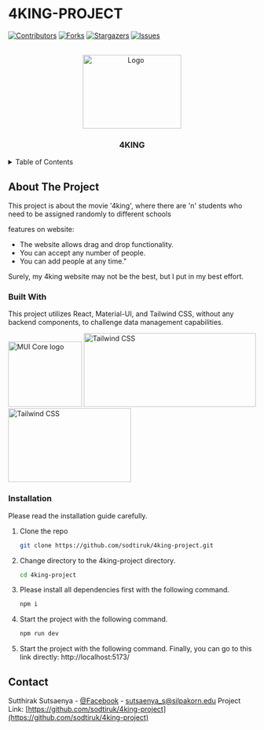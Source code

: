 # 4KING-PROJECT

[![Contributors][contributors-shield]][contributors-url]
[![Forks][forks-shield]][forks-url]
[![Stargazers][stars-shield]][stars-url]
[![Issues][issues-shield]][issues-url]



<!-- PROJECT LOGO -->
<br />
<div align="center">
  <a>
    <img src="https://www.cheezelooker.com/file_managers/uploads/file_managers/source/2021%20DAILY%20CULTURE/NOVEMBER/WEEK%204/4%20kings%20interview/4%20KINGS%20FASHION%20SET/TP%20WEB%204%20Kings-04.jpg" alt="Logo" width="200" height="150">
  </a>

  <h3 align="center">4KING</h3>

  
</div>



<!-- TABLE OF CONTENTS -->
<details>
  <summary>Table of Contents</summary>
  <ol>
    <li>
      <a href="#about-the-project">About The Project</a>
      <ul>
        <li><a href="#built-with">Built With</a></li>
      </ul>
    </li>
    <li>
      <ul>
        <li><a href="#installation">Installation</a></li>
      </ul>
    </li>
    <li><a href="#usage">Usage</a></li>
    <li><a href="#contact">Contact</a></li>
  </ol>
</details>

<!-- ABOUT THE PROJECT -->
## About The Project

This project is about the movie '4king', where there are 'n' students who need to be assigned randomly to different schools

features on website:
* The website allows drag and drop functionality.
* You can accept any number of people.
* You can add people at any time."

Surely, my 4king website may not be the best, but I put in my best effort.

### Built With

This project utilizes React, Material-UI, and Tailwind CSS, without any backend components, to challenge data management capabilities.

<a href="https://mui.com/core/" rel="noopener" target="_blank"><img width="150" height="133" src="https://mui.com/static/logo.svg" alt="MUI Core logo"></a>
<img alt="Tailwind CSS" src="https://raw.githubusercontent.com/tailwindlabs/tailwindcss/HEAD/.github/logo-light.svg" width="350" height="150" style="max-width: 100%;">
<img alt="Tailwind CSS" src="https://upload.wikimedia.org/wikipedia/commons/thumb/a/a7/React-icon.svg/1200px-React-icon.svg.png" width="250" height="150" style="max-width: 100%;">


### Installation

Please read the installation guide carefully.

1. Clone the repo
   ```sh
   git clone https://github.com/sodtiruk/4king-project.git
   ```
2. Change directory to the 4king-project directory.
   ```sh
   cd 4king-project
   ```
3. Please install all dependencies first with the following command.
   ```sh
   npm i
   ```
4. Start the project with the following command.
   ```sh
   npm run dev
   ```
5. Start the project with the following command.
Finally, you can go to this link directly: http://localhost:5173/




<!-- CONTACT -->
## Contact
Sutthirak Sutsaenya - [@Facebook](https://www.facebook.com/SutthirakORLucky/) - sutsaenya_s@silpakorn.edu
Project Link: [https://github.com/sodtiruk/4king-project](https://github.com/sodtiruk/4king-project)


<!-- MARKDOWN LINKS & IMAGES -->
<!-- https://www.markdownguide.org/basic-syntax/#reference-style-links -->
[contributors-shield]: https://img.shields.io/github/commit-activity/w/sodtiruk/4king-project?style=for-the-badge
[contributors-url]: https://github.com/sodtiruk/4king-project/graphs/contributors
[forks-shield]: https://img.shields.io/github/forks/sodtiruk/4king-project.svg?style=for-the-badge
[forks-url]: https://github.com/sodtiruk/4king-project/network/members
[stars-shield]: https://img.shields.io/github/stars/sodtiruk/4king-project.svg?style=for-the-badge
[stars-url]: https://github.com/sodtiruk/4king-project/stargazers
[issues-shield]: https://img.shields.io/github/issues/sodtiruk/4king-project.svg?style=for-the-badge
[issues-url]: https://github.com/othneildrew/Best-README-Template/issues
[license-shield]: https://img.shields.io/github/license/othneildrew/Best-README-Template.svg?style=for-the-badge
[license-url]: https://github.com/othneildrew/Best-README-Template/blob/master/LICENSE.txt
[linkedin-shield]: https://img.shields.io/badge/-LinkedIn-black.svg?style=for-the-badge&logo=linkedin&colorB=555
[linkedin-url]: https://linkedin.com/in/othneildrew
[product-screenshot]: images/screenshot.png
[React.js]: https://img.shields.io/badge/React-20232A?style=for-the-badge&logo=react&logoColor=61DAFB
[React-url]: https://reactjs.org/
[React-url]: https://link-to-your-react-website
[Material-UI-url]: https://link-to-your-material-ui-website
[Tailwind-CSS-url]: https://link-to-your-tailwind-css-website

